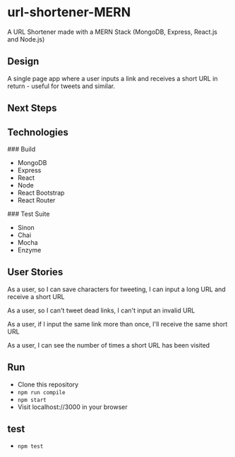# url-shortener-MERN

A URL Shortener made with a MERN Stack (MongoDB, Express, React.js and Node.js)

## Design
A single page app where a user inputs a link and receives a short URL in return - useful for tweets and similar.

## Next Steps

## Technologies
### Build
- MongoDB
- Express
- React
- Node
- React Bootstrap
- React Router

### Test Suite
- Sinon
- Chai
- Mocha
- Enzyme

## User Stories

As a user, so I can save characters for tweeting, I can input a long URL and receive a short URL

As a user, so I can't tweet dead links, I can't input an invalid URL

As a user, if I input the same link more than once, I'll receive the same short URL

As a user, I can see the number of times a short URL has been visited

## Run

- Clone this repository
- `npm run compile`
- `npm start`
- Visit localhost://3000 in your browser

## test
- `npm test`
